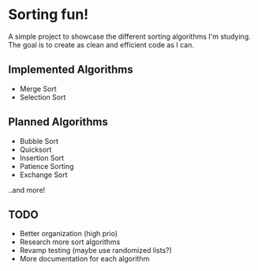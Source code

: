 ﻿# Sorting fun!
A simple project to showcase the different sorting algorithms I'm studying. The goal is to create as clean and efficient code as I can.

## Implemented Algorithms
- Merge Sort
- Selection Sort

## Planned Algorithms
- Bubble Sort
- Quicksort
- Insertion Sort
- Patience Sorting
- Exchange Sort

..and more!

## TODO
- Better organization (high prio)
- Research more sort algorithms
- Revamp testing (maybe use randomized lists?)
- More documentation for each algorithm
